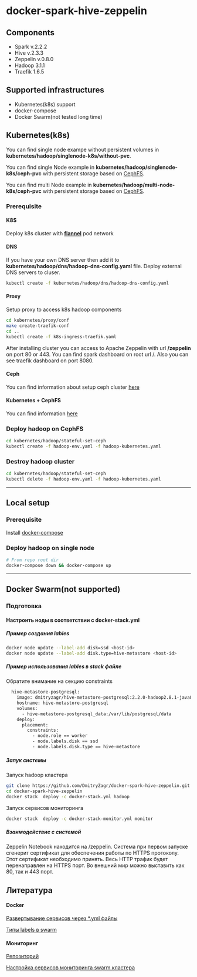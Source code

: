 # docker-spark-hive-zeppelin

## Components

  - Spark v.2.2.2
  - Hive v.2.3.3
  - Zeppelin v.0.8.0
  - Hadoop 3.1.1
  - Traefik 1.6.5

## Supported infrastructures
  - Kubernetes(k8s) support
  - docker-compose
  - Docker Swarm(not tested long time)

## Kubernetes(k8s)

You can find single node exampe without persistent volumes in **kubernetes/hadoop/singlenode-k8s/without-pvc**.

You can find single Node example in **kubernetes/hadoop/singlenode-k8s/ceph-pvc** with persistent storage based on [CephFS](https://ceph.com/).

You can find multi Node example in **kubernetes/hadoop/multi-node-k8s/ceph-pvc** with persistent storage based on [CephFS](https://ceph.com/).

### Prerequisite

#### K8S
Deploy k8s cluster with **[flannel](https://kubernetes.io/docs/setup/independent/create-cluster-kubeadm/)** pod network

#### DNS
If you have your own DNS server then add it to **kubernetes/hadoop/dns/hadoop-dns-config.yaml** file.
Deploy external DNS servers to cluser.
```sh
kubectl create -f kubernetes/hadoop/dns/hadoop-dns-config.yaml
```

#### Proxy
Setup proxy to access k8s hadoop components
```sh
cd kubernetes/proxy/conf
make create-traefik-conf
cd ..
kubectl create -f k8s-ingress-traefik.yaml
```
After installing cluster you can access to Apache Zeppelin with url **/zeppelin** on port 80 or 443. You can find spark dashboard on root url /. Also you can see traefik dashboard on port 8080.

#### Ceph
You can find information about setup ceph cluster [here](https://github.com/DmitryZagr/k8s-ceph#k8s-ceph)

#### Kubernetes + CephFS
You can find information [here](https://github.com/DmitryZagr/k8s-ceph#cephfs--statefulsetk8s-api)

### Deploy hadoop on CephFS
```sh
cd kubernetes/hadoop/stateful-set-ceph
kubectl create -f hadoop-env.yaml -f hadoop-kubernetes.yaml
```

### Destroy hadoop cluster
```sh
cd kubernetes/hadoop/stateful-set-ceph
kubectl delete -f hadoop-env.yaml -f hadoop-kubernetes.yaml
```

****

## Local setup
### Prerequisite
Install [docker-compose](https://docs.docker.com/compose/install/)

### Deploy hadoop on single node
```sh
# From repo root dir
docker-compose down && docker-compose up
```


****

## Docker Swarm(not supported)

### Подготовка

#### Настроить ноды в соответствии с docker-stack.yml
##### Пример создания lables

```sh
docker node update --label-add disk=ssd <host-id>
docker node update --label-add disk.type=hive-metastore <host-id>
```

##### Пример использования lables в stack файле
Обратите внимание на секцию constraints
```sh
  hive-metastore-postgresql:
    image: dmitryzagr/hive-metastore-postgresql:2.2.0-hadoop2.8.1-java8
    hostname: hive-metastore-postgresql
    volumes:
      - hive-metastore-postgresql_data:/var/lib/postgresql/data
    deploy:
      placement:
        constraints: 
          - node.role == worker
          - node.labels.disk == ssd
          - node.labels.disk.type == hive-metastore
```

##### Запук системы

 Запуск hadoop кластера
```sh
git clone https://github.com/DmitryZagr/docker-spark-hive-zeppelin.git
cd docker-spark-hive-zeppelin
docker stack  deploy -c docker-stack.yml hadoop
```

Запуск сервисов мониторинга 
```sh
docker stack  deploy -c docker-stack-monitor.yml monitor
```

##### Взаимодействие с системой
Zeppelin Notebook находится на /zeppelin.
Система при первом запуске сгенерит сертификат для обеспечения работы по HTTPS протоколу. Этот сертификат необходимо принять. Весь HTTP трафик будет перенаправлен на HTTPS порт. Во внешний мир можно выставить как 80, так и 443 порт.

## Литература
#### Docker
[Развертывание сервисов через *.yml файлы](http://training.play-with-docker.com/traefik-load-balancing/)

[Типы labels в swarm](https://docs.docker.com/engine/reference/commandline/service_create/#specify-service-constraints-constraint)
#### Мониторинг
[Репозиторий](https://github.com/botleg/swarm-monitoring.git)

[Настройка сервисов мониторинга swarm кластера](https://habrahabr.ru/company/southbridge/blog/327670/)
